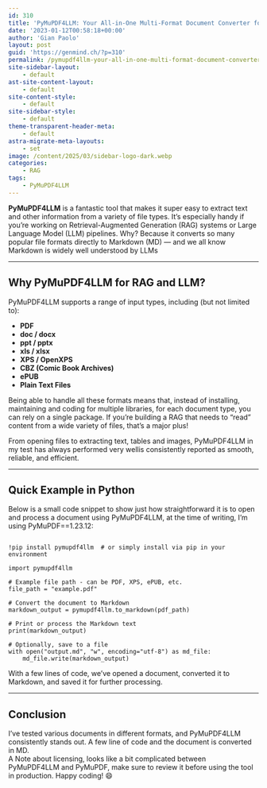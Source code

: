 ```yaml
---
id: 310
title: 'PyMuPDF4LLM: Your All-in-One Multi-Format Document Converter for RAG and LLM Workflows'
date: '2023-01-12T00:58:18+00:00'
author: 'Gian Paolo'
layout: post
guid: 'https://genmind.ch/?p=310'
permalink: /pymupdf4llm-your-all-in-one-multi-format-document-converter-for-rag-and-llm-workflows/
site-sidebar-layout:
    - default
ast-site-content-layout:
    - default
site-content-style:
    - default
site-sidebar-style:
    - default
theme-transparent-header-meta:
    - default
astra-migrate-meta-layouts:
    - set
image: /content/2025/03/sidebar-logo-dark.webp
categories:
    - RAG
tags:
    - PyMuPDF4LLM
---
```


**PyMuPDF4LLM** is a fantastic tool that makes it super easy to extract text and other information from a variety of file types. It’s especially handy if you’re working on Retrieval-Augmented Generation (RAG) systems or Large Language Model (LLM) pipelines. Why? Because it converts so many popular file formats directly to Markdown (MD) — and we all know Markdown is widely well understood by LLMs

---

## Why PyMuPDF4LLM for RAG and LLM?

  
PyMuPDF4LLM supports a range of input types, including (but not limited to):

- **PDF**
- **doc / docx**
- **ppt / pptx**
- **xls / xlsx**
- **XPS / OpenXPS**
- **CBZ (Comic Book Archives)**
- **ePUB**
- **Plain Text Files**

Being able to handle all these formats means that, instead of installing, maintaining and coding for multiple libraries, for each document type, you can rely on a single package. If you’re building a RAG that needs to “read” content from a wide variety of files, that’s a major plus!

From opening files to extracting text, tables and images, PyMuPDF4LLM in my test has always performed very wellis consistently reported as smooth, reliable, and efficient.

---

## Quick Example in Python

Below is a small code snippet to show just how straightforward it is to open and process a document using PyMuPDF4LLM, at the time of writing, I’m using PyMuPDF==1.23.12:

```

!pip install pymupdf4llm  # or simply install via pip in your environment

import pymupdf4llm

# Example file path - can be PDF, XPS, ePUB, etc.
file_path = "example.pdf"

# Convert the document to Markdown
markdown_output = pymupdf4llm.to_markdown(pdf_path)

# Print or process the Markdown text
print(markdown_output)

# Optionally, save to a file
with open("output.md", "w", encoding="utf-8") as md_file:
    md_file.write(markdown_output)

```

With a few lines of code, we’ve opened a document, converted it to Markdown, and saved it for further processing.

---

## Conclusion

I’ve tested various documents in different formats, and PyMuPDF4LLM consistently stands out. A few line of code and the document is converted in MD.  
A Note about licensing, looks like a bit complicated between PyMuPDF4LLM and PyMuPDF, make sure to review it before using the tool in production. Happy coding! 😄
